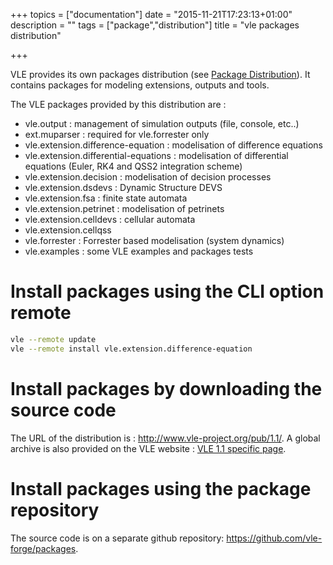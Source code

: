 +++
topics = ["documentation"]
date = "2015-11-21T17:23:13+01:00"
description = ""
tags = ["package","distribution"]
title = "vle packages distribution"

+++

VLE provides its own packages distribution (see [Package
Distribution](distributions)). It contains packages for modeling extensions,
outputs and tools.

The VLE packages provided by this distribution are :

* vle.output : management of simulation outputs (file, console, etc..)
* ext.muparser : required for vle.forrester only
* vle.extension.difference-equation : modelisation of difference equations
* vle.extension.differential-equations : modelisation of differential equations
(Euler, RK4 and QSS2 integration scheme)
* vle.extension.decision : modelisation of decision processes
* vle.extension.dsdevs : Dynamic Structure DEVS
* vle.extension.fsa : finite state automata
* vle.extension.petrinet : modelisation of petrinets
* vle.extension.celldevs : cellular automata
* vle.extension.cellqss
* vle.forrester : Forrester based modelisation (system dynamics)
* vle.examples : some VLE examples and packages tests

# Install packages using the CLI option remote

```bash
vle --remote update
vle --remote install vle.extension.difference-equation
```

# Install packages by downloading the source code

The URL of the distribution is : http://www.vle-project.org/pub/1.1/.
A global archive is also provided on the VLE website :
[VLE 1.1 specific page](http://www.vle-project.org/vle-1.1).

# Install packages using the package repository

The source code is on a separate github repository:
https://github.com/vle-forge/packages.

